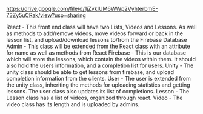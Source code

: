 
https://drive.google.com/file/d/1jZvkIUM6WWp2VyhterbmE-73Zy5uCRak/view?usp=sharing

React - This  front end class will have two Lists, Videos and Lessons. As well as methods to add/remove videos, move videos forward or back in the lesson list, and upload/download lessons to/from the Firebase Database
Admin - This class will be extended from the React class with an attribute for name as well as methods from React
Firebase - This is our database which will store the lessons, which contain the videos within them. It should also hold the users information, and a completion list for users.
Unity - The unity class should be able to get lessons from firebase, and upload completion information from the clients.
User - The user is extended from the unity class, inheriting the methods for uploading statistics and getting lessons. The user class also updates its list of completions. 
Lesson - The Lesson class has a list of videos, organized through react. 
Video - The video class has its length and is uploaded by admins.
